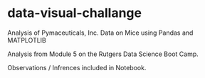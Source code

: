 # data-visual-challange
Analysis of Pymaceuticals, Inc. Data on Mice using Pandas and MATPLOTLIB

Analysis from Module 5 on the Rutgers Data Science Boot Camp.

Observations / Infrences included in Notebook.
